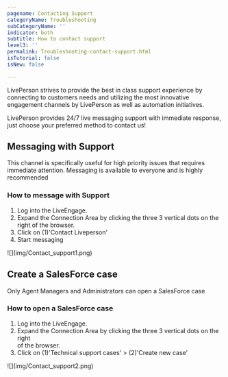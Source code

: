 ```yaml
---
pagename: Contacting Support
categoryName: Troubleshooting
subCategoryName: ''
indicator: both
subtitle: How to contact support
level3: ''
permalink: Troubleshooting-contact-support.html
isTutorial: false
isNew: false

---
```

LivePerson strives to provide the best in class support experience by connecting to customers needs and utilizing the most innovative engagement channels by LivePerson as well as automation initiatives.

LivePerson provides 24/7 live messaging support with immediate response, just choose your preferred method to contact us!

## Messaging with Support

This channel is specifically useful for high priority issues that requires immediate attention. Messaging is available to everyone and is highly recommended

### How to message with Support

1. Log into the LiveEngage.
2. Expand the Connection Area by clicking the three 3 vertical dots on the right of the browser.
3. Click on (1)'Contact Liveperson'
4. Start messaging

!\[\](img/Contact_support1.png)

## Create a SalesForce case

Only Agent Managers and Administrators can open a SalesForce case

### How to open a SalesForce case

1. Log into the LiveEngage.
2. Expand the Connection Area by clicking the three 3 vertical dots on the right   
   of the browser.
3. Click on (1)'Technical support cases' > (2)'Create new case’

!\[\](img/Contact_support2.png)